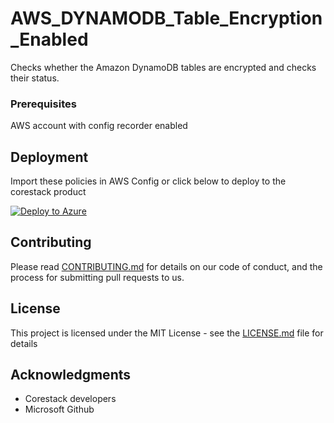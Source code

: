 
# AWS_DYNAMODB_Table_Encryption_Enabled

Checks whether the Amazon DynamoDB tables are encrypted and checks their status.

### Prerequisites

AWS account with config recorder enabled

## Deployment

Import these policies in AWS Config or click below to deploy to the corestack product 

[![Deploy to Azure](https://docs.corestack.io/wp-content/uploads/2019/09/deploy-to-corestack.svg)](http://qa.corestack.io/policy?repositories=github&external_redirect=true&name=AWS_DYNAMODB_Table_Encryption_Enabled&engine_type=aws_config&services=AWS&severity=high&classification=Security&sub_classification=Data&url=https://github.com/corestacklabs/Policies.git&path=AWS/config/managed/AWS_DYNAMODB_Table_Encryption_Enabled&recommendation_name=AWS_DYNAMODB_Table_Encryption_Enabled#/tenant)

## Contributing

Please read [CONTRIBUTING.md](https://gist.github.com/karthick-kk/30e4fd3f279492b4f040d5cd569d21d0) for details on our code of conduct, and the process for submitting pull requests to us.

## License

This project is licensed under the MIT License - see the [LICENSE.md](LICENSE.md) file for details

## Acknowledgments

* Corestack developers
* Microsoft Github

